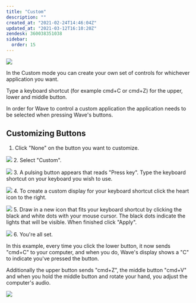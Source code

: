 ```yaml
---
title: "Custom"
description: ""
created_at: "2021-02-24T14:46:04Z"
updated_at: "2021-03-12T16:10:20Z"
zendesk: 360038351038
sidebar:
  order: 15
---
```


![](/images/wave-for-work-custom.png)


In the Custom mode you can create your own set of controls for whichever application you want.

Type a keyboard shortcut (for example cmd+C or cmd+Z) for the upper, lower and middle button.

In order for Wave to control a custom application the application needs to be selected when pressing Wave's buttons.

## Customizing Buttons
1. Click "None" on the button you want to customize.

![](/images/article_360018049738_image_1.png)
2. Select "Custom".

![](/images/article_360018049738_image_2.png)
3. A pulsing button appears that reads "Press key". Type the keyboard shortcut on your keyboard you wish to use.

![](/images/article_360018049738_image_3.png)
4. To create a custom display for your keyboard shortcut click the heart icon to the right.

![](/images/article_360018049738_image_4.png)
5. Draw in a new icon that fits your keyboard shortcut by clicking the black and white dots with your mouse cursor. The black dots indicate the lights that will be visible. When finished click "Apply".

![](/images/article_360018049738_image_5.png)
6. You're all set.

In this example, every time you click the lower button, it now sends "cmd+C" to your computer, and when you do, Wave's display shows a "C" to indicate you've pressed the button. 

Additionally the upper button sends "cmd+Z", the middle button "cmd+V" and when you hold the middle button and rotate your hand, you adjust the computer's audio. 

![](/images/article_360018049738_image_6.png)
